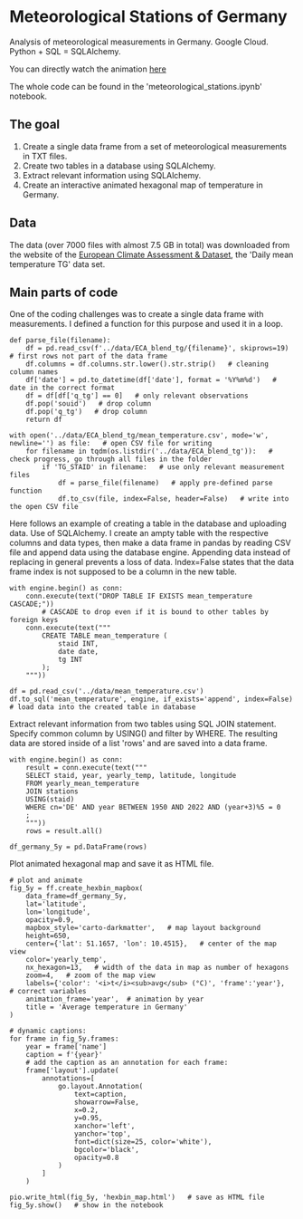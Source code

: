 # Meteorological Stations of Germany

Analysis of meteorological measurements in Germany. Google Cloud. Python + SQL = SQLAlchemy.

You can directly watch the animation [here](https://radek-kricek.github.io/pages/hexbin_map.html)

The whole code can be found in the 'meteorological_stations.ipynb' notebook.


## The goal

1. Create a single data frame from a set of meteorological measurements in TXT files.
2. Create two tables in a database using SQLAlchemy.
3. Extract relevant information using SQLAlchemy.
4. Create an interactive animated hexagonal map of temperature in Germany.


## Data

The data (over 7000 files with almost 7.5 GB in total) was downloaded from the website of the [European Climate Assessment & Dataset](https://www.ecad.eu/dailydata/predefinedseries.php), the 'Daily mean temperature TG' data set.

## Main parts of code

One of the coding challenges was to create a single data frame with measurements. I defined a function for this purpose and used it in a loop.

```
def parse_file(filename):
    df = pd.read_csv(f'../data/ECA_blend_tg/{filename}', skiprows=19)   # first rows not part of the data frame
    df.columns = df.columns.str.lower().str.strip()   # cleaning column names
    df['date'] = pd.to_datetime(df['date'], format = '%Y%m%d')   # date in the correct format
    df = df[df['q_tg'] == 0]   # only relevant observations
    df.pop('souid')   # drop column
    df.pop('q_tg')   # drop column
    return df

with open('../data/ECA_blend_tg/mean_temperature.csv', mode='w', newline='') as file:   # open CSV file for writing
    for filename in tqdm(os.listdir('../data/ECA_blend_tg')):   # check progress, go through all files in the folder
        if 'TG_STAID' in filename:   # use only relevant measurement files
            df = parse_file(filename)   # apply pre-defined parse function
            df.to_csv(file, index=False, header=False)   # write into the open CSV file
```

Here follows an example of creating a table in the database and uploading data. Use of SQLAlchemy. I create an ampty table with the respective columns and data types, then make a data frame in pandas by reading CSV file and append data using the database engine. Appending data instead of replacing in general prevents a loss of data. Index=False states that the data frame index is not supposed to be a column in the new table.

```
with engine.begin() as conn:
    conn.execute(text("DROP TABLE IF EXISTS mean_temperature CASCADE;"))
        # CASCADE to drop even if it is bound to other tables by foreign keys
    conn.execute(text("""
        CREATE TABLE mean_temperature (
            staid INT,
            date date,
            tg INT
        );
    """))

df = pd.read_csv('../data/mean_temperature.csv')
df.to_sql('mean_temperature', engine, if_exists='append', index=False)   # load data into the created table in database
```

Extract relevant information from two tables using SQL JOIN statement. Specify common column by USING() and filter by WHERE. The resulting data are stored inside of a list 'rows' and are saved into a data frame.

```
with engine.begin() as conn:
    result = conn.execute(text("""
    SELECT staid, year, yearly_temp, latitude, longitude
    FROM yearly_mean_temperature
    JOIN stations
    USING(staid)
    WHERE cn='DE' AND year BETWEEN 1950 AND 2022 AND (year+3)%5 = 0
    ;
    """))
    rows = result.all()

df_germany_5y = pd.DataFrame(rows)
```

Plot animated hexagonal map and save it as HTML file.

```
# plot and animate
fig_5y = ff.create_hexbin_mapbox(
    data_frame=df_germany_5y,
    lat='latitude',
    lon='longitude',
    opacity=0.9,
    mapbox_style='carto-darkmatter',   # map layout background
    height=650,
    center={'lat': 51.1657, 'lon': 10.4515},   # center of the map view
    color='yearly_temp',
    nx_hexagon=13,   # width of the data in map as number of hexagons
    zoom=4,   # zoom of the map view
    labels={'color': '<i>t</i><sub>avg</sub> (°C)', 'frame':'year'},   # correct variables
    animation_frame='year',  # animation by year
    title = 'Average temperature in Germany'
)

# dynamic captions:
for frame in fig_5y.frames:
    year = frame['name']
    caption = f'{year}'
    # add the caption as an annotation for each frame:
    frame['layout'].update(
        annotations=[
            go.layout.Annotation(
                text=caption,
                showarrow=False,
                x=0.2,
                y=0.95,
                xanchor='left',
                yanchor='top',
                font=dict(size=25, color='white'),
                bgcolor='black',
                opacity=0.8
            )
        ]
    )

pio.write_html(fig_5y, 'hexbin_map.html')   # save as HTML file
fig_5y.show()   # show in the notebook
```
